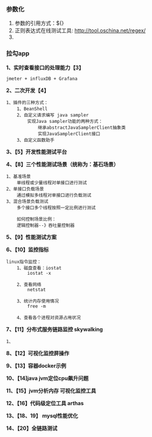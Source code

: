 ### **参数化**
1. 参数的引用方式：${}
2. 正则表达式在线测试工具: http://tool.oschina.net/regex/
3. 

### 拉勾app
**1、实时查看接口的处理能力【3】**

    jmeter + influxDB + Grafana

**2、二次开发【4】**

    1、插件的三种方式：
        1、BeanShell
        2、自定义请求编写 java sampler
            实现Java sampler功能的两种方式：
                继承abstractJavaSamplerClient抽象类
                实现JavaSamplerClient接口
        3、自定义函数助手

**3、【5】开发性能测试平台**

**4、【8】三个性能测试场景（统称为：基石场景）**
    
    1、基准场景
        单线程或少量线程对单接口进行测试
    2、单接口负载场景
        通过模拟多线程对单接口进行负载测试
    3、混合场景负载测试
        多个接口多个线程按照一定比例进行测试

        如何控制场景比例：
        逻辑控制器--》吞吐量控制器

**5、【9】性能测试方案**

**6、【10】监控指标**

    linux指令监控：
        1、磁盘查看：iostat 
            iostat -x

        2、查看网络
            netstat

        3、统计内存使用情况
            free -m

        4、查看各个进程对资源占用状况

**7、【11】分布式服务链路监控 skywalking**

    1、
**8、【12】可视化监控屏操作**

**9、【13】容器docker示例**

**10、【14]java jvm定位cpu飙升问题**

**11、【15】jvm分析内存 可视化监控工具**

**12、【16】代码级定位工具 arthas**

**13、【18、19】 mysql性能优化**

**14、【20】全链路测试**